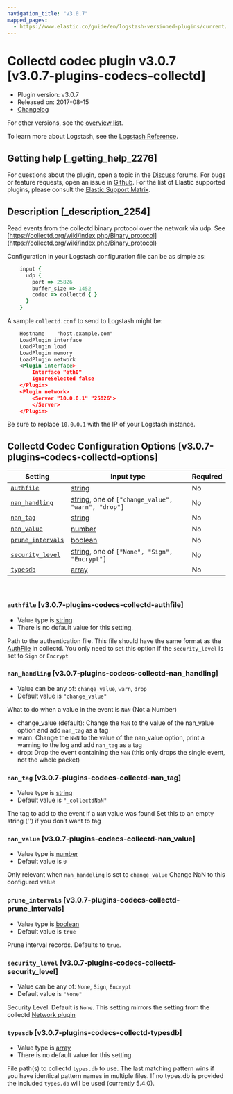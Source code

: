 ```yaml
---
navigation_title: "v3.0.7"
mapped_pages:
  - https://www.elastic.co/guide/en/logstash-versioned-plugins/current/v3.0.7-plugins-codecs-collectd.html
---
```


# Collectd codec plugin v3.0.7 [v3.0.7-plugins-codecs-collectd]


* Plugin version: v3.0.7
* Released on: 2017-08-15
* [Changelog](https://github.com/logstash-plugins/logstash-codec-collectd/blob/v3.0.7/CHANGELOG.md)

For other versions, see the [overview list](codec-collectd-index.md).

To learn more about Logstash, see the [Logstash Reference](logstash://reference/index.md).

## Getting help [_getting_help_2276]

For questions about the plugin, open a topic in the [Discuss](http://discuss.elastic.co) forums. For bugs or feature requests, open an issue in [Github](https://github.com/logstash-plugins/logstash-codec-collectd). For the list of Elastic supported plugins, please consult the [Elastic Support Matrix](https://www.elastic.co/support/matrix#matrix_logstash_plugins).


## Description [_description_2254]

Read events from the collectd binary protocol over the network via udp. See [https://collectd.org/wiki/index.php/Binary_protocol](https://collectd.org/wiki/index.php/Binary_protocol)

Configuration in your Logstash configuration file can be as simple as:

```ruby
    input {
      udp {
        port => 25826
        buffer_size => 1452
        codec => collectd { }
      }
    }
```

A sample `collectd.conf` to send to Logstash might be:

```xml
    Hostname    "host.example.com"
    LoadPlugin interface
    LoadPlugin load
    LoadPlugin memory
    LoadPlugin network
    <Plugin interface>
        Interface "eth0"
        IgnoreSelected false
    </Plugin>
    <Plugin network>
        <Server "10.0.0.1" "25826">
        </Server>
    </Plugin>
```

Be sure to replace `10.0.0.1` with the IP of your Logstash instance.


## Collectd Codec Configuration Options [v3.0.7-plugins-codecs-collectd-options]

| Setting | Input type | Required |
| --- | --- | --- |
| [`authfile`](v3-0-7-plugins-codecs-collectd.md#v3.0.7-plugins-codecs-collectd-authfile) | [string](logstash://reference/configuration-file-structure.md#string) | No |
| [`nan_handling`](v3-0-7-plugins-codecs-collectd.md#v3.0.7-plugins-codecs-collectd-nan_handling) | [string](logstash://reference/configuration-file-structure.md#string), one of `["change_value", "warn", "drop"]` | No |
| [`nan_tag`](v3-0-7-plugins-codecs-collectd.md#v3.0.7-plugins-codecs-collectd-nan_tag) | [string](logstash://reference/configuration-file-structure.md#string) | No |
| [`nan_value`](v3-0-7-plugins-codecs-collectd.md#v3.0.7-plugins-codecs-collectd-nan_value) | [number](logstash://reference/configuration-file-structure.md#number) | No |
| [`prune_intervals`](v3-0-7-plugins-codecs-collectd.md#v3.0.7-plugins-codecs-collectd-prune_intervals) | [boolean](logstash://reference/configuration-file-structure.md#boolean) | No |
| [`security_level`](v3-0-7-plugins-codecs-collectd.md#v3.0.7-plugins-codecs-collectd-security_level) | [string](logstash://reference/configuration-file-structure.md#string), one of `["None", "Sign", "Encrypt"]` | No |
| [`typesdb`](v3-0-7-plugins-codecs-collectd.md#v3.0.7-plugins-codecs-collectd-typesdb) | [array](logstash://reference/configuration-file-structure.md#array) | No |

 

### `authfile` [v3.0.7-plugins-codecs-collectd-authfile]

* Value type is [string](logstash://reference/configuration-file-structure.md#string)
* There is no default value for this setting.

Path to the authentication file. This file should have the same format as the [AuthFile](http://collectd.org/documentation/manpages/collectd.conf.5.shtml#authfile_filename) in collectd. You only need to set this option if the `security_level` is set to `Sign` or `Encrypt`


### `nan_handling` [v3.0.7-plugins-codecs-collectd-nan_handling]

* Value can be any of: `change_value`, `warn`, `drop`
* Default value is `"change_value"`

What to do when a value in the event is `NaN` (Not a Number)

* change_value (default): Change the `NaN` to the value of the nan_value option and add `nan_tag` as a tag
* warn: Change the `NaN` to the value of the nan_value option, print a warning to the log and add `nan_tag` as a tag
* drop: Drop the event containing the `NaN` (this only drops the single event, not the whole packet)


### `nan_tag` [v3.0.7-plugins-codecs-collectd-nan_tag]

* Value type is [string](logstash://reference/configuration-file-structure.md#string)
* Default value is `"_collectdNaN"`

The tag to add to the event if a `NaN` value was found Set this to an empty string ('') if you don’t want to tag


### `nan_value` [v3.0.7-plugins-codecs-collectd-nan_value]

* Value type is [number](logstash://reference/configuration-file-structure.md#number)
* Default value is `0`

Only relevant when `nan_handeling` is set to `change_value` Change NaN to this configured value


### `prune_intervals` [v3.0.7-plugins-codecs-collectd-prune_intervals]

* Value type is [boolean](logstash://reference/configuration-file-structure.md#boolean)
* Default value is `true`

Prune interval records.  Defaults to `true`.


### `security_level` [v3.0.7-plugins-codecs-collectd-security_level]

* Value can be any of: `None`, `Sign`, `Encrypt`
* Default value is `"None"`

Security Level. Default is `None`. This setting mirrors the setting from the collectd [Network plugin](https://collectd.org/wiki/index.php/Plugin:Network)


### `typesdb` [v3.0.7-plugins-codecs-collectd-typesdb]

* Value type is [array](logstash://reference/configuration-file-structure.md#array)
* There is no default value for this setting.

File path(s) to collectd `types.db` to use. The last matching pattern wins if you have identical pattern names in multiple files. If no types.db is provided the included `types.db` will be used (currently 5.4.0).



